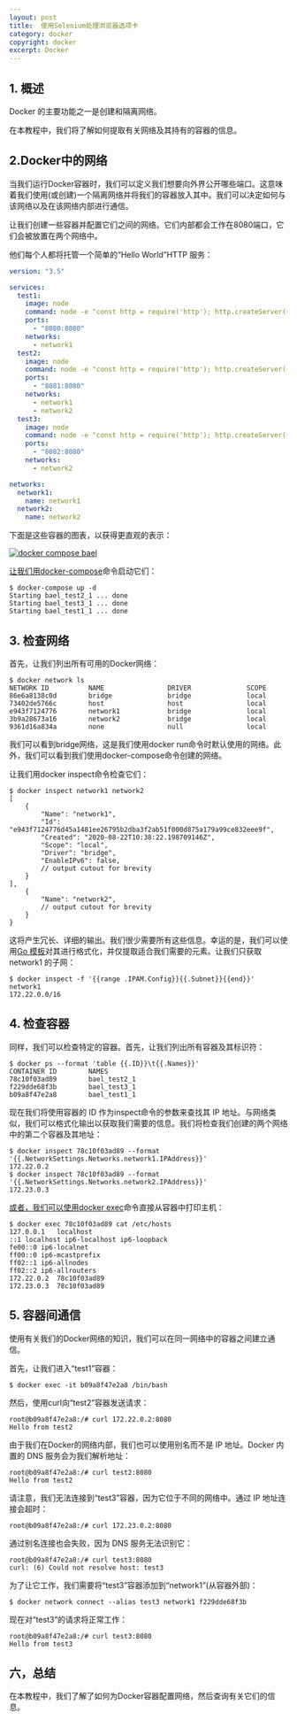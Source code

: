 ```yaml
---
layout: post
title:  使用Selenium处理浏览器选项卡
category: docker
copyright: docker
excerpt: Docker
---
```


## 1. 概述

Docker 的主要功能之一是创建和隔离网络。

在本教程中，我们将了解如何提取有关网络及其持有的容器的信息。

## 2.Docker中的网络

当我们运行Docker容器时，我们可以定义我们想要向外界公开哪些端口。这意味着我们使用(或创建)一个隔离网络并将我们的容器放入其中。我们可以决定如何与该网络以及在该网络内部进行通信。

让我们创建一些容器并配置它们之间的网络。它们内部都会工作在8080端口，它们会被放置在两个网络中。

他们每个人都将托管一个简单的“Hello World”HTTP 服务：

```yaml
version: "3.5"

services:
  test1:
    image: node
    command: node -e "const http = require('http'); http.createServer((req, res) => { res.write('Hello from test1\n'); res.end() }).listen(8080)"
    ports:
      - "8080:8080"
    networks:
      - network1
  test2:
    image: node
    command: node -e "const http = require('http'); http.createServer((req, res) => { res.write('Hello from test2\n'); res.end() }).listen(8080)"
    ports:
      - "8081:8080"
    networks:
      - network1
      - network2
  test3:
    image: node
    command: node -e "const http = require('http'); http.createServer((req, res) => { res.write('Hello from test3\n'); res.end() }).listen(8080)"
    ports:
      - "8082:8080"
    networks:
      - network2

networks:
  network1:
    name: network1
  network2:
    name: network2

```

下面是这些容器的图表，以获得更直观的表示：

[![docker compose bael](https://www.baeldung.com/wp-content/uploads/2020/09/docker-compose-bael.png)](https://www.baeldung.com/wp-content/uploads/2020/09/docker-compose-bael.png)

[让我们用docker-compose](https://docs.docker.com/compose/)命令启动它们：

```shell
$ docker-compose up -d
Starting bael_test2_1 ... done
Starting bael_test3_1 ... done
Starting bael_test1_1 ... done
```

## 3. 检查网络

首先，让我们列出所有可用的Docker网络：

```shell
$ docker network ls
NETWORK ID          NAME                DRIVER              SCOPE
86e6a8138c0d        bridge              bridge              local
73402de5766c        host                host                local
e943f7124776        network1            bridge              local
3b9a28673a16        network2            bridge              local
9361d16a834a        none                null                local
```

我们可以看到bridge网络，这是我们使用docker run命令时默认使用的网络。此外，我们可以看到我们使用docker-compose命令创建的网络。

让我们用docker inspect命令检查它们：

```shell
$ docker inspect network1 network2
[
    {
        "Name": "network1",
        "Id": "e943f7124776d45a1481ee26795b2dba3f2ab51f000d875a179a99ce832eee9f",
        "Created": "2020-08-22T10:38:22.198709146Z",
        "Scope": "local",
        "Driver": "bridge",
        "EnableIPv6": false,
        // output cutout for brevity
    }
],
    {
        "Name": "network2",
        // output cutout for brevity
    }
}
```

这将产生冗长、详细的输出。我们很少需要所有这些信息。幸运的是，我们可以使用[Go 模板](https://golang.org/pkg/text/template/)对其进行格式化，并仅提取适合我们需要的元素。让我们只获取 network1 的子网：

```shell
$ docker inspect -f '{{range .IPAM.Config}}{{.Subnet}}{{end}}' network1
172.22.0.0/16
```

## 4. 检查容器

同样，我们可以检查特定的容器。首先，让我们列出所有容器及其标识符：

```shell
$ docker ps --format 'table {{.ID}}\t{{.Names}}'
CONTAINER ID        NAMES
78c10f03ad89        bael_test2_1
f229dde68f3b        bael_test3_1
b09a8f47e2a8        bael_test1_1
```

现在我们将使用容器的 ID 作为inspect命令的参数来查找其 IP 地址。与网络类似，我们可以格式化输出以获取我们需要的信息。我们将检查我们创建的两个网络中的第二个容器及其地址：

```shell
$ docker inspect 78c10f03ad89 --format '{{.NetworkSettings.Networks.network1.IPAddress}}'
172.22.0.2
$ docker inspect 78c10f03ad89 --format '{{.NetworkSettings.Networks.network2.IPAddress}}'
172.23.0.3
```

[或者，我们可以使用docker exec](https://docs.docker.com/engine/reference/commandline/exec/)命令直接从容器中打印主机：

```shell
$ docker exec 78c10f03ad89 cat /etc/hosts
127.0.0.1	localhost
::1	localhost ip6-localhost ip6-loopback
fe00::0	ip6-localnet
ff00::0	ip6-mcastprefix
ff02::1	ip6-allnodes
ff02::2	ip6-allrouters
172.22.0.2	78c10f03ad89
172.23.0.3	78c10f03ad89
```

## 5. 容器间通信

使用有关我们的Docker网络的知识，我们可以在同一网络中的容器之间建立通信。

首先，让我们进入“test1”容器：

```shell
$ docker exec -it b09a8f47e2a8 /bin/bash
```

然后，使用curl向“test2”容器发送请求：

```shell
root@b09a8f47e2a8:/# curl 172.22.0.2:8080
Hello from test2
```

由于我们在Docker的网络内部，我们也可以使用别名而不是 IP 地址。Docker 内置的 DNS 服务会为我们解析地址：

```shell
root@b09a8f47e2a8:/# curl test2:8080
Hello from test2
```

请注意，我们无法连接到“test3”容器，因为它位于不同的网络中。通过 IP 地址连接会超时：

```shell
root@b09a8f47e2a8:/# curl 172.23.0.2:8080
```

通过别名连接也会失败，因为 DNS 服务无法识别它：

```shell
root@b09a8f47e2a8:/# curl test3:8080
curl: (6) Could not resolve host: test3
```

为了让它工作，我们需要将“test3”容器添加到“network1”(从容器外部)：

```shell
$ docker network connect --alias test3 network1 f229dde68f3b
```

现在对“test3”的请求将正常工作：

```shell
root@b09a8f47e2a8:/# curl test3:8080
Hello from test3
```

## 六，总结

在本教程中，我们了解了如何为Docker容器配置网络，然后查询有关它们的信息。
